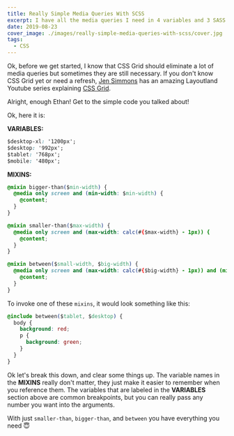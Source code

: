 ```yaml
---
title: Really Simple Media Queries With SCSS
excerpt: I have all the media queries I need in 4 variables and 3 SASS mixins.
date: 2019-08-23
cover_image: ./images/really-simple-media-queries-with-scss/cover.jpg
tags:
  - CSS
---
```


Ok, before we get started, I know that CSS Grid should eliminate a lot of media queries but sometimes they are still necessary. If you don't know CSS Grid yet or need a refresh, [Jen Simmons](https://jensimmons.com/) has an amazing Layoutland Youtube series explaining [CSS Grid](https://www.youtube.com/watch?v=FEnRpy9Xfes&list=PLbSquHt1VCf1x_-1ytlVMT0AMwADlWtc1).

Alright, enough Ethan! Get to the simple code you talked about!

Ok, here it is:

**VARIABLES:**

```css
$desktop-xl: '1200px';
$desktop: '992px';
$tablet: '768px';
$mobile: '480px';
```

**MIXINS:**

```css
@mixin bigger-than($min-width) {
  @media only screen and (min-width: $min-width) {
    @content;
  }
}

@mixin smaller-than($max-width) {
  @media only screen and (max-width: calc(#{$max-width} - 1px)) {
    @content;
  }
}

@mixin between($small-width, $big-width) {
  @media only screen and (max-width: calc(#{$big-width} - 1px)) and (min-width: #{$small-width}) {
    @content;
  }
}
```

To invoke one of these `mixins`, it would look something like this:

```css
@include between($tablet, $desktop) {
  body {
    background: red;
    p {
      background: green;
    }
  }
}
```

Ok let's break this down, and clear some things up. The variable names in the **MIXINS** really don't matter, they just make it easier to remember when you reference them. The variables that are labeled in the **VARIABLES** section above are common breakpoints, but you can really pass any number you want into the arguments.

With just `smaller-than`, `bigger-than`, and `between` you have everything you need 😇
